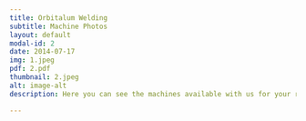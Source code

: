 ```yaml
---
title: Orbitalum Welding
subtitle: Machine Photos
layout: default
modal-id: 2
date: 2014-07-17
img: 1.jpeg
pdf: 2.pdf
thumbnail: 2.jpeg
alt: image-alt
description: Here you can see the machines available with us for your rental and job work.

---
```


